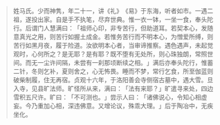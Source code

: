 > 姓马氏。少而神隽，年二十一，讲《礼》​《易》于东海，听者如市。一遇二祖，遂投出家。自是手不执笔，尽弃世典。惟一衣一钵，一坐一食，奉头陀行。后谓门人慧满曰：​「祖师心印，非专苦行，但助道耳。若契本心，发随意真光之用，则苦行如握土成金。若惟务苦行而不明本心，为憎爱所缚，则苦行如黑月夜，履于险道。汝欲明本心者，当审谛推察。遇色遇声，未起觉观时，心何所之？是无耶？是有耶？既不堕有无处所，则心珠独朗，常照世间。而无一尘许间隔，未尝有一刹那顷断续之相。​」满后亦奉头陀行，惟蓄二针，冬则乞补，夏则舍之，心无怖畏。睡而不梦，常行乞食，所至伽蓝则破柴制履，住无再宿。贞观十六年，于洛阳善会寺侧宿古墓中，遇大雪。旦入寺，见县旷法师。旷怪所从来，满曰：​「法有来耶？​」旷遣寻来处，四边雪积五尺许。旷曰：​「不可测也。​」尝示人曰：​「诸佛说心，令知心相虚妄。今乃重加心相，深违佛意。又增论议，殊乖大理。​」后于陶冶中，无疾坐化。


